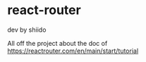 # react-router
dev by shiido


All off the project about the doc of https://reactrouter.com/en/main/start/tutorial
